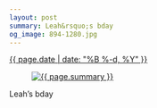 ```yaml
---
layout: post
summary: Leah&rsquo;s bday
og_image: 894-1280.jpg
---
```


<div class="post">
 <time>
  <a href="/894">
   {{ page.date | date: "%B %-d, %Y" }}
  </a>
 </time>
 <a href="/894">
  <figure data-taken="7/30/2019">
   <img alt="{{ page.summary }}" sizes="(min-width: 700px) 50vw, calc(100vw - 2rem)" src="{{ site.assets_url }}/894-640.jpg" srcset="{{ site.assets_url }}/894-320.jpg 320w, {{ site.assets_url }}/894-640.jpg 640w, {{ site.assets_url }}/894-960.jpg 960w, {{ site.assets_url }}/894-1280.jpg 1280w"/>
  </figure>
 </a>
 <span>
  Leah’s bday
 </span>
</div>
